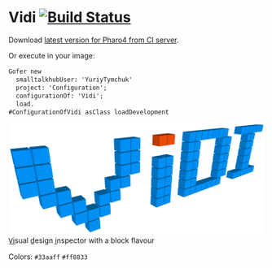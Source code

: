 Vidi [![Build Status](https://ci.inria.fr/pharo-contribution/buildStatus/icon?job=Vidi)](https://ci.inria.fr/pharo-contribution/job/Vidi/)
====

Download [latest version for Pharo4 from CI server](https://ci.inria.fr/pharo-contribution/job/Vidi/PHARO=40,VERSION=development,VM=vm/lastSuccessfulBuild/artifact/Vidi.zip).

Or execute in your image:

    Gofer new
      smalltalkhubUser: 'YuriyTymchuk'
      project: 'Configuration';
      configurationOf: 'Vidi';
      load.
    #ConfigurationOfVidi asClass loadDevelopment

![Vidi logo](media/logo.png)
V̲i̲sual d̲esign i̲nspector with a block flavour

Colors: `#33aaff` `#ff8833`